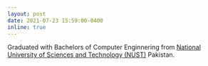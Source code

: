 ```yaml
---
layout: post
date: 2021-07-23 15:59:00-0400
inline: true
---
```


Graduated with Bachelors of Computer Enginnering from <a href='https://nust.edu.pk/'>National University of Sciences and Technology (NUST)</a> Pakistan.